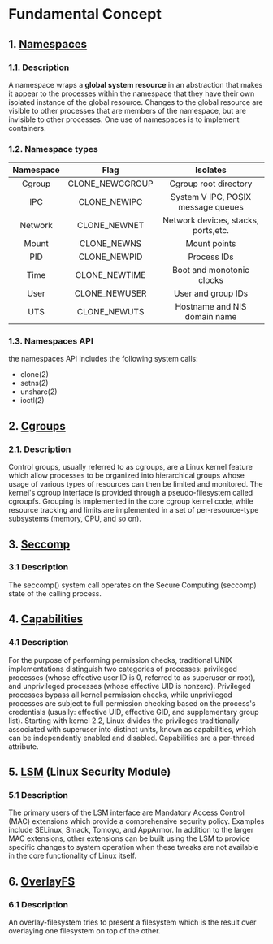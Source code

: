 # Fundamental Concept

## 1. [Namespaces](https://man7.org/linux/man-pages/man7/namespaces.7.html)

### 1.1. Description

A namespace wraps a **global system resource** in an abstraction that makes it appear to the processes within the namespace that they have their own isolated instance of the global resource. Changes to the global resource are visible to other processes that are members of the namespace, but are invisible to other processes. One use of namespaces is to implement containers.

### 1.2. Namespace types

| Namespace | Flag            | Isolates                            |
|:---------:|:---------------:|:-----------------------------------:|
| Cgroup    | CLONE_NEWCGROUP | Cgroup root directory               |
| IPC       | CLONE_NEWIPC    | System V IPC, POSIX message queues  |
| Network   | CLONE_NEWNET    | Network devices, stacks, ports,etc. |
| Mount     | CLONE_NEWNS     | Mount points                        |
| PID       | CLONE_NEWPID    | Process IDs                         |
| Time      | CLONE_NEWTIME   | Boot and monotonic clocks           |
| User      | CLONE_NEWUSER   | User and group IDs                  |
| UTS       | CLONE_NEWUTS    | Hostname and NIS domain name        |

### 1.3. Namespaces API

the namespaces API includes the following system calls:

- clone(2)
- setns(2)
- unshare(2)
- ioctl(2)

## 2. [Cgroups](https://man7.org/linux/man-pages/man7/cgroups.7.html)

### 2.1. Description

Control groups, usually referred to as cgroups, are a Linux kernel feature which allow processes to be organized into hierarchical groups whose usage of various types of resources can then be limited and monitored.  The kernel's cgroup interface is provided through a pseudo-filesystem called cgroupfs.  Grouping is implemented in the core cgroup kernel code, while resource tracking and limits are implemented in a set of per-resource-type subsystems (memory, CPU, and so on).

## 3. [Seccomp](https://man7.org/linux/man-pages/man2/seccomp.2.html)

### 3.1 Description

The seccomp() system call operates on the Secure Computing (seccomp) state of the calling process.

## 4. [Capabilities](https://man7.org/linux/man-pages/man7/capabilities.7.html)

### 4.1 Description

For the purpose of performing permission checks, traditional UNIX implementations distinguish two categories of processes: privileged processes (whose effective user ID is 0, referred to as superuser or root), and unprivileged processes (whose effective UID is nonzero).  Privileged processes bypass all kernel permission checks, while unprivileged processes are subject to full permission checking based on the process's credentials (usually: effective UID, effective GID, and supplementary group list). Starting with kernel 2.2, Linux divides the privileges traditionally associated with superuser into distinct units, known as capabilities, which can be independently enabled and disabled. Capabilities are a per-thread attribute.

## 5. [LSM](https://www.kernel.org/doc/html/v4.13/admin-guide/LSM/index.html) (Linux Security Module)

### 5.1 Description

The primary users of the LSM interface are Mandatory Access Control (MAC) extensions which provide a comprehensive security policy. Examples include SELinux, Smack, Tomoyo, and AppArmor. In addition to the larger MAC extensions, other extensions can be built using the LSM to provide specific changes to system operation when these tweaks are not available in the core functionality of Linux itself.

## 6. [OverlayFS](https://www.kernel.org/doc/html/latest/filesystems/overlayfs.html)

### 6.1 Description

An overlay-filesystem tries to present a filesystem which is the result over overlaying one filesystem on top of the other.